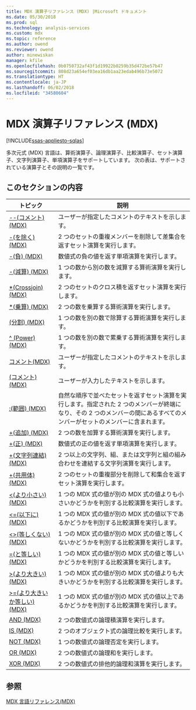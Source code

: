 ```yaml
---
title: MDX 演算子リファレンス (MDX) |Microsoft ドキュメント
ms.date: 05/30/2018
ms.prod: sql
ms.technology: analysis-services
ms.custom: mdx
ms.topic: reference
ms.author: owend
ms.reviewer: owend
author: minewiskan
manager: kfile
ms.openlocfilehash: 0b0750732af43f1d19922b0259b35d472be57b47
ms.sourcegitcommit: 808d23a654ef03ea16db1aa23edab496b73e5072
ms.translationtype: HT
ms.contentlocale: ja-JP
ms.lasthandoff: 06/02/2018
ms.locfileid: "34580604"
---
```

# <a name="mdx-operator-reference-mdx"></a>MDX 演算子リファレンス (MDX)
[!INCLUDE[ssas-appliesto-sqlas](../includes/ssas-appliesto-sqlas.md)]

  多次元式 (MDX) 言語は、算術演算子、論理演算子、比較演算子、セット演算子、文字列演算子、単項演算子をサポートしています。 次の表は、サポートされている演算子とその説明の一覧です。  
  
## <a name="in-this-section"></a>このセクションの内容  
  
|トピック|説明|  
|-----------|-----------------|  
|[--&#40;コメント&#41; &#40;MDX&#41;](../mdx/comment-mdx-operator-reference.md)|ユーザーが指定したコメントのテキストを示します。|  
|[-&#40;を除く&#41; &#40;MDX&#41;](../mdx/except-mdx-operator.md)|2 つのセットの重複メンバーを削除して差集合を返すセット演算を実行します。|  
|[-&#40;負&#41; &#40;MDX&#41;](../mdx/negative-mdx.md)|数値式の負の値を返す単項演算を実行します。|  
|[-&#40;減算&#41; &#40;MDX&#41;](../mdx/subtract-mdx.md)|1 つの数から別の数を減算する算術演算を実行します。|  
|[&#42;&#40;Crossjoin&#41; &#40;MDX&#41;](../mdx/crossjoin-mdx-operator-reference.md)|2 つのセットのクロス積を返すセット演算を実行します。|  
|[&#42;&#40;乗算&#41; &#40;MDX&#41;](../mdx/multiply-mdx.md)|2 つの数を乗算する算術演算を実行します。|  
|[&#40;分割&#41; &#40;MDX&#41;](../mdx/divide-mdx-operator-reference.md)|1 つの数を別の数で除算する算術演算を実行します。|  
|[^ &#40;Power&#41; &#40;MDX&#41;](../mdx/power-mdx.md)|1 つの数を別の数で累乗する算術演算を実行します。|  
|[コメント&#40;MDX&#41;](../mdx/comment-mdx.md)|ユーザーが指定したコメントのテキストを示します。|  
|[&#40;コメント&#41; &#40;MDX&#41;](../mdx/comment-mdx-double-slash.md)|ユーザーが入力したテキストを示します。|  
|[:&#40;範囲&#41; &#40;MDX&#41;](../mdx/range-mdx.md)|自然な順序で並べたセットを返すセット演算を実行します。指定された 2 つのメンバーが終端になり、その 2 つのメンバーの間にあるすべてのメンバーがセットのメンバーに含まれます。|  
|[+&#40;追加&#41; &#40;MDX&#41;](../mdx/add-mdx.md)|2 つの数を加算する算術演算を実行します。|  
|[+&#40;正&#41; &#40;MDX&#41;](../mdx/positive-mdx.md)|数値式の正の値を返す単項演算を実行します。|  
|[+&#40;文字列連結&#41; &#40;MDX&#41;](../mdx/string-concatenation-mdx.md)|2 つ以上の文字列、組、または文字列と組の組み合わせを連結する文字列演算を実行します。|  
|[+&#40;共用体&#41; &#40;MDX&#41;](../mdx/union-mdx-operator-reference.md)|2 つのセットの重複部分を削除して和集合を返すセット演算を実行します。|  
|[&#60;&#40;より小さい&#41; &#40;MDX&#41;](../mdx/less-than-mdx.md)|1 つの MDX 式の値が別の MDX 式の値よりも小さいかどうかを判別する比較演算を実行します。|  
|[&#60;=&#40;以下に&#41; &#40;MDX&#41;](../mdx/less-than-or-equal-to-mdx.md)|1 つの MDX 式の値が別の MDX 式の値以下であるかどうかを判別する比較演算を実行します。|  
|[&#60;&#62;&#40;等しくない&#41; &#40;MDX&#41;](../mdx/not-equal-to-mdx.md)|1 つの MDX 式の値が別の MDX 式の値と等しくないかどうかを判別する比較演算を実行します。|  
|[=&#40;と等しい&#41; &#40;MDX&#41;](../mdx/equal-to-mdx.md)|1 つの MDX 式の値が別の MDX 式の値と等しいかどうかを判別する比較演算を実行します。|  
|[&#62;&#40;より大きい&#41; &#40;MDX&#41;](../mdx/greater-than-mdx.md)|1 つの MDX 式の値が別の MDX 式の値よりも大きいかどうかを判別する比較演算を実行します。|  
|[&#62;=&#40;より大きいか等しい&#41; &#40;MDX&#41;](../mdx/greater-than-or-equal-to-mdx.md)|1 つの MDX 式の値が別の MDX 式の値以上であるかどうかを判別する比較演算を実行します。|  
|[AND &#40;MDX&#41;](../mdx/and-mdx.md)|2 つの数値式の論理積演算を実行します。|  
|[IS &#40;MDX&#41;](../mdx/is-mdx.md)|2 つのオブジェクト式の論理比較を実行します。|  
|[NOT &#40;MDX&#41;](../mdx/not-mdx.md)|1 つの数値式の論理否定を実行します。|  
|[OR &#40;MDX&#41;](../mdx/or-mdx.md)|2 つの数値式の論理和を実行します。|  
|[XOR &#40;MDX&#41;](../mdx/xor-mdx.md)|2 つの数値式の排他的論理和演算を実行します。|  
  
## <a name="see-also"></a>参照  
 [MDX 言語リファレンス&#40;MDX&#41;](../mdx/mdx-language-reference-mdx.md)  
  
  
